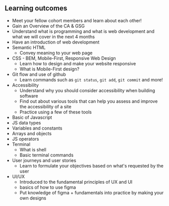 ## Learning outcomes

+ Meet your fellow cohort members and learn about each other!
+ Gain an Overview of the CA & GSG
+ Understand what is programming and what is web development and what we will cover in the next 4 months
+ Have an introduction of web development
+ Semantic HTML
  + Convey meaning to your web page
+ CSS - BEM, Mobile-First, Responsive Web Design
  + Learn how to design and make your website responsive
  + What is Mobile-First design?
+ Git flow and use of github
  + Learn commands such as `git status`, `git add`, `git commit` and more!
+ Accessibility
  + Understand why you should consider accessibility when building software
  + Find out about various tools that can help you assess and improve the accessibility of a site
  + Practice using a few of these tools
+ Basic of Javascript
 + JS data types
 + Variables and constants
 + Arrays and objects
 + JS operators
+ Terminal
  + What is shell
  + Basic terminal commands
+ User journeys and user stories
  + Learn to formulate your objectives based on what's requested by the user
+ UI/UX
  + Introduced to the fundamental principles of UX and UI
  + basics of how to use figma
  + Put knowledge of figma + fundamentals into practice by making your own designs
